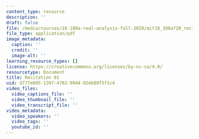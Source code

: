 ```yaml
---
content_type: resource
description: ''
draft: false
file: /media/courses/18-100a-real-analysis-fall-2020/mit18_100af20_rec1.pdf
file_type: application/pdf
image_metadata:
  caption: ''
  credit: ''
  image-alt: ''
learning_resource_types: []
license: https://creativecommons.org/licenses/by-nc-sa/4.0/
resourcetype: Document
title: Recitation 01
uid: d777e605-1397-4782-9944-02eb80f5f1c4
video_files:
  video_captions_file: ''
  video_thumbnail_file: ''
  video_transcript_file: ''
video_metadata:
  video_speakers: ''
  video_tags: ''
  youtube_id: ''
---
```


